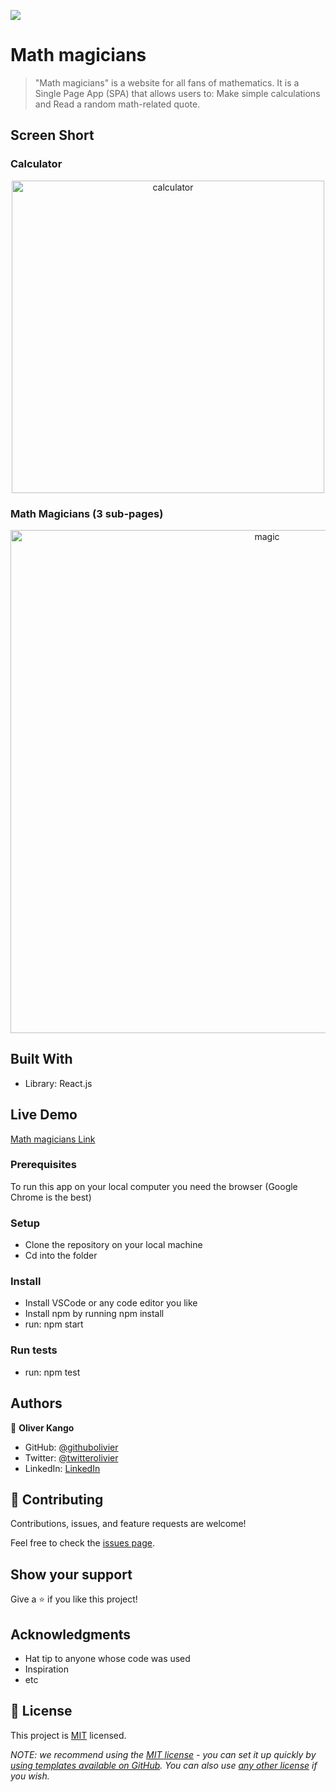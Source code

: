 ![](https://img.shields.io/badge/Microverse-blueviolet)

# Math magicians

> "Math magicians" is a website for all fans of mathematics. It is a Single Page App (SPA) that allows users to: Make simple calculations and Read a random math-related quote.
## Screen Short

### Calculator

<p align="center">
  <img width="500" alt="calculator" src="https://user-images.githubusercontent.com/108806646/199450080-b33198e3-7cc3-4872-a177-de7e87ba1010.png">
</p>

### Math Magicians (3 sub-pages)

<p align="center">
<img width="805" alt="magic" src="https://user-images.githubusercontent.com/108806646/199515833-69158c78-1261-4317-a6de-df918e9e9beb.png">
</p>

## Built With

- Library: React.js

## Live Demo

[Math magicians Link](https://math-magician-olivier.netlify.app)

### Prerequisites

To run this app on your local computer you need the browser (Google Chrome is the best)

### Setup

- Clone the repository on your local machine
- Cd into the folder

### Install

- Install VSCode or any code editor you like
- Install npm by running npm install
- run: npm start

### Run tests

- run: npm test

## Authors

👤 **Oliver Kango**

- GitHub: [@githubolivier](https://github.com/Olivier-Kango)
- Twitter: [@twitterolivier](https://twitter.com/olivierkango1)
- LinkedIn: [LinkedIn](https://www.linkedin.com/in/olivier-kango-b990601b8/)

## 🤝 Contributing

Contributions, issues, and feature requests are welcome!

Feel free to check the [issues page](https://github.com/Olivier-Kango/math-magicians/issues/new).

## Show your support

Give a ⭐️ if you like this project!

## Acknowledgments

- Hat tip to anyone whose code was used
- Inspiration
- etc

## 📝 License

This project is [MIT](./LICENSE) licensed.

_NOTE: we recommend using the [MIT license](https://choosealicense.com/licenses/mit/) - you can set it up quickly by [using templates available on GitHub](https://docs.github.com/en/communities/setting-up-your-project-for-healthy-contributions/adding-a-license-to-a-repository). You can also use [any other license](https://choosealicense.com/licenses/) if you wish._

